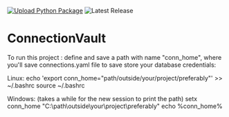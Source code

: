 [![Upload Python Package](https://github.com/ankit48365/ConnectionVault/actions/workflows/python-publish.yml/badge.svg)](https://github.com/ankit48365/ConnectionVault/actions/workflows/python-publish.yml)
![Latest Release](https://img.shields.io/badge/release-v0.0.3-blue)

# ConnectionVault

To run this project :
define and save a path with name "conn_home", where you'll save connections.yaml file to save store your database credentials:

Linux:
echo 'export conn_home="path/outside/your/project/preferably"' >> ~/.bashrc
source ~/.bashrc

Windows: (takes a while for the new session to print the path)
setx conn_home "C:\path\outside\your\project\preferably"
echo %conn_home%



<!-- # Navigate to your project directory -->
<!-- cd /path/to/your/project

# Create and activate the virtual environment
python3 -m venv venv
source venv/bin/activate  # For Linux/Mac
# venv\Scripts\activate  # For Windows

# Install Poetry inside the virtual environment
pip install poetry

# Initialize the Poetry project if not already done
poetry init
ead

